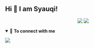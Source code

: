## Hi 👋 I am Syauqi!
<p align="center">
 <img src="https://github-readme-stats.vercel.app/api?username=syauqqii&&show_icons=true&title_color=00ffff&icon_color=63a2ff&text_color=ffffff&bg_color=0D1117&hide=contribs&hide_border=true"/>
<img src="https://github-readme-stats.vercel.app/api/top-langs/?username=syauqqii&title_color=00ffff&icon_color=63a2ff&text_color=ffffff&bg_color=0D1117&hide=css%2Chtml&layout=compact&hide_border=true" /></p>
<details open>

<summary>🤝 <b>To connect with me<b></summary>

<p align = "center">
  


[<img src = "https://img.shields.io/badge/instagram-%23E4405F.svg?&style=for-the-badge&logo=instagram&logoColor=white">](https://www.instagram.com/syaauqqii/)
